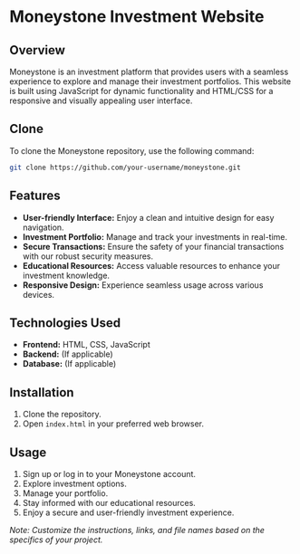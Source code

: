 # Moneystone Investment Website

## Overview

Moneystone is an investment platform that provides users with a seamless experience to explore and manage their investment portfolios. This website is built using JavaScript for dynamic functionality and HTML/CSS for a responsive and visually appealing user interface.

## Clone

To clone the Moneystone repository, use the following command:

```bash
git clone https://github.com/your-username/moneystone.git
```

## Features

- **User-friendly Interface:** Enjoy a clean and intuitive design for easy navigation.
- **Investment Portfolio:** Manage and track your investments in real-time.
- **Secure Transactions:** Ensure the safety of your financial transactions with our robust security measures.
- **Educational Resources:** Access valuable resources to enhance your investment knowledge.
- **Responsive Design:** Experience seamless usage across various devices.

## Technologies Used

- **Frontend:** HTML, CSS, JavaScript
- **Backend:** (If applicable)
- **Database:** (If applicable)

## Installation

1. Clone the repository.
2. Open `index.html` in your preferred web browser.

## Usage

1. Sign up or log in to your Moneystone account.
2. Explore investment options.
3. Manage your portfolio.
4. Stay informed with our educational resources.
5. Enjoy a secure and user-friendly investment experience.

*Note: Customize the instructions, links, and file names based on the specifics of your project.*
